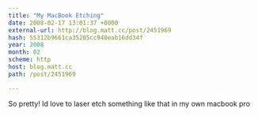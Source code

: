```yaml
---
title: "My MacBook Etching"
date: 2008-02-17 13:01:37 +0000
external-url: http://blog.matt.cc/post/2451969
hash: 55312b9661ca35205cc940eab16dd34f
year: 2008
month: 02
scheme: http
host: blog.matt.cc
path: /post/2451969

---
```


So pretty! Id love to laser etch something like that in my own macbook pro
